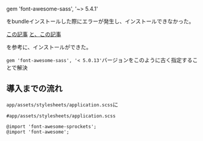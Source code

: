 gem 'font-awesome-sass', '~> 5.4.1'

をbundleインストールした際にエラーが発生し、インストールできなかった。

[この記事](https://srcw.net/archives/477)
[と、この記事](https://sustainabilityrvl.hatenablog.com/entry/2020/03/07/213946)

を参考に、インストールができた。

`gem 'font-awesome-sass', '< 5.0.13'`バージョンをこのように古く指定することで解決

## 導入までの流れ

`app/assets/stylesheets/application.scss`に

```
#app/assets/stylesheets/application.scss

@import 'font-awesome-sprockets';
@import 'font-awesome';

```